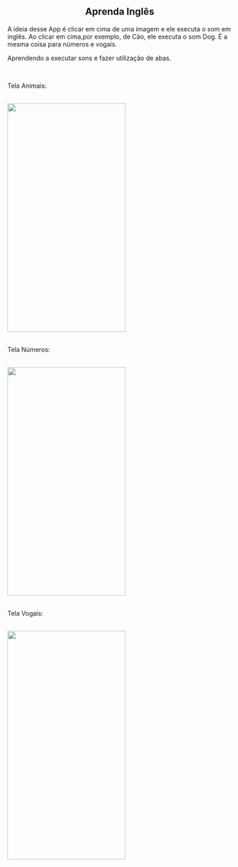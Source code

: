 <h2 align="center">Aprenda Inglês</h2>

<p>A ideia desse App é clicar em cima de uma imagem e ele executa o som em inglês.
Ao clicar em cima,por exemplo, de Cão, ele executa o som Dog.
É a mesma coisa para números e vogais. </p>
<p> Aprendendo a executar sons e fazer utilização de abas.</p>
<br>

<p>Tela Animais:</p><br>
<div>
  <img align="center" height="512" width="265" src="https://i.ibb.co/P9dt9tr/ap-1.png">
 </div>
 <br>

 <p>Tela Números:</p><br>
 <div>
   <img align="center" height="512" width="265" src="https://i.ibb.co/sH10jkf/ap-2.png">
  </div>

  <br>
  <p>Tela Vogais:</p><br>
   <div>
     <img align="center" height="512" width="265" src="https://i.ibb.co/92yfY3x/ap-3.png">
    </div>
